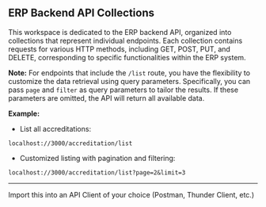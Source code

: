 ## **ERP Backend API Collections**

This workspace is dedicated to the ERP backend API, organized into collections that represent individual endpoints. Each collection contains requests for various HTTP methods, including GET, POST, PUT, and DELETE, corresponding to specific functionalities within the ERP system.

**Note:** For endpoints that include the `/list` route, you have the flexibility to customize the data retrieval using query parameters. Specifically, you can pass `page` and `filter` as query parameters to tailor the results. If these parameters are omitted, the API will return all available data.

**Example:**

- List all accreditations:

```
localhost://3000/accreditation/list
```

- Customized listing with pagination and filtering:

```
localhost://3000/accreditation/list?page=2&limit=3
```

---
Import this into an API Client of your choice (Postman, Thunder Client, etc.)
